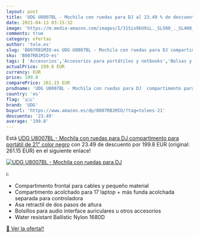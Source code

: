 ```yaml
---
layout: post
title: 'UDG U8007BL - Mochila con ruedas para DJ al 23.49 % de descuento'
date: 2021-04-13 03:15:32
image: 'https://m.media-amazon.com/images/I/31Six9bU9iL._SL500_._SL400_.jpg'
comments: true
category: ofertas
author: 'tole.es'
slug: 'B007RB1MIO-es UDG U8007BL - Mochila con ruedas para DJ compartimento...'
sku: 'B007RB1MIO-es'
tags: [ 'Accesorios','Accesorios para portátiles y netbooks','Bolsas y fundas para portátiles y netbooks','Informática','Mochilas para portátiles y netbooks','mochila','udg', ]
actualPrice: 199.8 EUR
currency: EUR
price: 199.8
comparePrice: 261.15 EUR
prodname: 'UDG U8007BL - Mochila con ruedas para DJ  compartimento para portátil de 21"   color negro'
country: 'es'
flag: '🇪🇸'
brand: 'UDG'
buyurl: 'https://www.amazon.es/dp/B007RB1MIO/?tag=tolees-21'
descuento: '23.49'
average: '199.8'
---
```


Está [UDG U8007BL - Mochila con ruedas para DJ  compartimento para portátil de 21"   color negro](https://www.amazon.es/dp/B007RB1MIO/?tag=tolees-21) con 23.49 de descuento por 199.8 EUR (original: 261.15 EUR) en el siguiente enlace!

[![UDG U8007BL - Mochila con ruedas para DJ](https://m.media-amazon.com/images/I/31Six9bU9iL._SL500_._SL400_.jpg)](https://www.amazon.es/dp/B007RB1MIO/?tag=tolees-21)

ℹ️:

- Compartimento frontal para cables y pequeño material
- Compartimento acolchado para 17 laptop + más funda acolchada separada para controladora
- Asa retractil de dos pasos de altura
- Bolsillos para audio interface auriculares u otros accesorios
- Water resistant Ballistic Nylon 1680D

[🛒 Ver la oferta!!](https://www.amazon.es/dp/B007RB1MIO/?tag=tolees-21)
